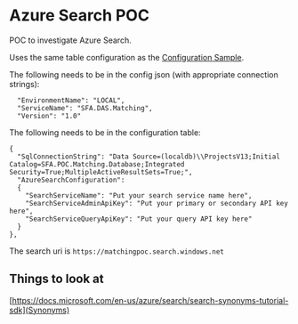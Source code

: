 # Azure Search POC #

POC to investigate Azure Search.

Uses the same table configuration as the [Configuration Sample](../sfa.poc.matching.configuration/README.md).

The following needs to be in the config json (with appropriate connection strings):
```
  "EnvironmentName": "LOCAL",
  "ServiceName": "SFA.DAS.Matching",
  "Version": "1.0"
```

The following needs to be in the configuration table:

```
{
  "SqlConnectionString": "Data Source=(localdb)\\ProjectsV13;Initial Catalog=SFA.POC.Matching.Database;Integrated Security=True;MultipleActiveResultSets=True;",
  "AzureSearchConfiguration":
  {
    "SearchServiceName": "Put your search service name here",
    "SearchServiceAdminApiKey": "Put your primary or secondary API key here",
    "SearchServiceQueryApiKey": "Put your query API key here"
  }
},

```

The search uri is `https://matchingpoc.search.windows.net`

## Things to look at

[https://docs.microsoft.com/en-us/azure/search/search-synonyms-tutorial-sdk](Synonyms)

